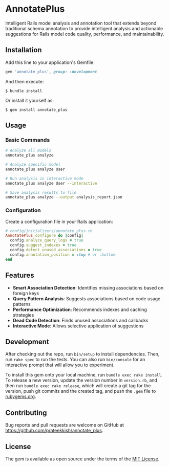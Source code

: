 # AnnotatePlus

Intelligent Rails model analysis and annotation tool that extends beyond traditional schema annotation to provide intelligent analysis and actionable suggestions for Rails model code quality, performance, and maintainability.

## Installation

Add this line to your application's Gemfile:

```ruby
gem 'annotate_plus', group: :development
```

And then execute:

    $ bundle install

Or install it yourself as:

    $ gem install annotate_plus

## Usage

### Basic Commands

```bash
# Analyze all models
annotate_plus analyze

# Analyze specific model
annotate_plus analyze User

# Run analysis in interactive mode
annotate_plus analyze User --interactive

# Save analysis results to file
annotate_plus analyze --output analysis_report.json
```

### Configuration

Create a configuration file in your Rails application:

```ruby
# config/initializers/annotate_plus.rb
AnnotatePlus.configure do |config|
  config.analyze_query_logs = true
  config.suggest_indexes = true
  config.detect_unused_associations = true
  config.annotation_position = :top # or :bottom
end
```

## Features

- **Smart Association Detection**: Identifies missing associations based on foreign keys
- **Query Pattern Analysis**: Suggests associations based on code usage patterns
- **Performance Optimization**: Recommends indexes and caching strategies
- **Dead Code Detection**: Finds unused associations and callbacks
- **Interactive Mode**: Allows selective application of suggestions

## Development

After checking out the repo, run `bin/setup` to install dependencies. Then, run `rake spec` to run the tests. You can also run `bin/console` for an interactive prompt that will allow you to experiment.

To install this gem onto your local machine, run `bundle exec rake install`. To release a new version, update the version number in `version.rb`, and then run `bundle exec rake release`, which will create a git tag for the version, push git commits and the created tag, and push the `.gem` file to [rubygems.org](https://rubygems.org).

## Contributing

Bug reports and pull requests are welcome on GitHub at https://github.com/prateekkish/annotate_plus.

## License

The gem is available as open source under the terms of the [MIT License](https://opensource.org/licenses/MIT).